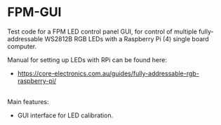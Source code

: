 # FPM-GUI

Test code for a FPM LED control panel GUI, for control of multiple fully-addressable WS2812B RGB LEDs with a Raspberry Pi (4) single board computer.

Manual for setting up LEDs with RPi can be found here:

* https://core-electronics.com.au/guides/fully-addressable-rgb-raspberry-pi/
<br>
Main features:

* GUI interface for LED calibration.

